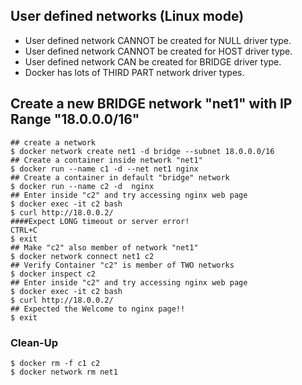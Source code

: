 ## User defined networks (Linux mode)

- User defined network CANNOT be created for NULL driver type.
- User defined network CANNOT be created for HOST driver type.
- User defined network CAN be created for BRIDGE driver type.
- Docker has lots of THIRD PART network driver types. 

## Create a new BRIDGE network "net1" with IP Range "18.0.0.0/16"

```
## create a network
$ docker network create net1 -d bridge --subnet 18.0.0.0/16
## Create a container inside network "net1"
$ docker run --name c1 -d --net net1 nginx
## Create a container in default "bridge" network
$ docker run --name c2 -d  nginx
## Enter inside "c2" and try accessing nginx web page
$ docker exec -it c2 bash
$ curl http://18.0.0.2/
####Expect LONG timeout or server error!
CTRL+C
$ exit
## Make "c2" also member of network "net1"
$ docker network connect net1 c2
## Verify Container "c2" is member of TWO networks
$ docker inspect c2
## Enter inside "c2" and try accessing nginx web page
$ docker exec -it c2 bash
$ curl http://18.0.0.2/
## Expected the Welcome to nginx page!!
$ exit
```

### Clean-Up

```
$ docker rm -f c1 c2
$ docker network rm net1
```